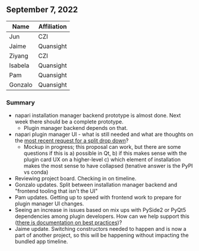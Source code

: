 ## September 7, 2022

|          Name          | Affiliation|  
| ---------------------- | -----------|
| Jun | CZI |
| Jaime | Quansight |
| Ziyang | CZI
| Isabela | Quansight |
| Pam | Quansight |
| Gonzalo | Quansight |

### Summary

- napari installation manager backend prototype is almost done. Next week there should be a complete prototype.
    - Plugin manager backend depends on that.
- napari plugin manager UI - what is still needed and what are thoughts on the [most recent request for a split drop down](https://github.com/napari/napari/issues/4952#issuecomment-1234029188)?
    - Mockup in progress; this proposal can work, but there are some questions if this is a) possible in Qt, b) if this makes sense with the plugin card UX on a higher-level c) which element of installation makes the most sense to have collapsed (tenative answer is the PyPI vs conda)
- Reviewing project board. Checking in on timeline.
- Gonzalo updates. Split between installation manager backend and "frontend tooling that isn't the UI"
- Pam updates. Getting up to speed with frontend work to prepare for plugin manager UI changes.
- Seeing an increase in issues based on mix ups with PySide2 or PyQt5 dependencies among plugin developers. How can we help support this ([there is documentation on best practices](https://napari.org/stable/plugins/best_practices.html))?
- Jaime update. Switching constructors needed to happen and is now a part of another project, so this will be happening without impacting the bundled app timeline.